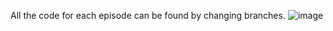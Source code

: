 All the code for each episode can be found by changing branches.
![image](https://github.com/user-attachments/assets/02b4e3ea-c032-4692-a2b7-ef04ae28f399)
